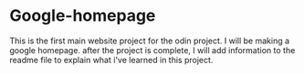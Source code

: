 # Google-homepage
This is the first main website project for the odin project. I will be making a google homepage.
after the project is complete, I will add information to the readme file to explain what i've learned in this project.

